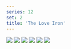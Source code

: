 ```yaml
---
series: 12
set: 2
title: 'The Love Iron'
---
```


![](../../../../assets/2006-comic-revue/part-2/pg025.jpg)
![](../../../../assets/2006-comic-revue/part-2/pg026.jpg)
![](../../../../assets/2006-comic-revue/part-2/pg027.jpg)
![](../../../../assets/2006-comic-revue/part-2/pg028.jpg)
![](../../../../assets/2006-comic-revue/part-2/pg029.jpg)
![](../../../../assets/2006-comic-revue/part-2/pg030.jpg)